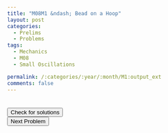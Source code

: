 ```yaml
---
title: "M08M1 &ndash; Bead on a Hoop"
layout: post
categories:
  - Prelims
  - Problems
tags:
  - Mechanics
  - M08
  - Small Oscillations

permalink: /:categories/:year/:month/M1:output_ext
comments: false
---
```

<object data="2008M1M.pdf" type="application/pdf" width="100%" height="500"></object>

<div class='navbar'>
	<div float='left'><button onclick="window.location='T3.html'" style='visibility: hidden;'>Previous Problem</button></div>
	<div float='center'><button onclick="window.location='https://princetonprelim.com/prelim/21/'">Check for solutions</button></div>
	<div float='right'><button onclick="window.location='M2.html'" > Next Problem</button></div>
</div>
